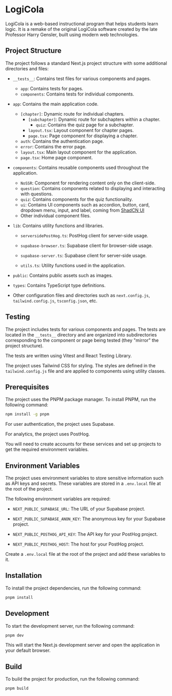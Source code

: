# LogiCola

LogiCola is a web-based instructional program that helps students learn logic. It is a remake of the original LogiCola software created by the late Professor Harry Gensler, built using modern web technologies.

## Project Structure

The project follows a standard Next.js project structure with some additional directories and files:

- `__tests__`: Contains test files for various components and pages.

  - `app`: Contains tests for pages.
  - `components`: Contains tests for individual components.

- `app`: Contains the main application code.

  - `[chapter]`: Dynamic route for individual chapters.
    - `[subchapter]`: Dynamic route for subchapters within a chapter.
      - `quiz`: Contains the quiz page for a subchapter.
    - `layout.tsx`: Layout component for chapter pages.
    - `page.tsx`: Page component for displaying a chapter.
  - `auth`: Contains the authentication page.
  - `error`: Contains the error page.
  - `layout.tsx`: Main layout component for the application.
  - `page.tsx`: Home page component.

- `components`: Contains reusable components used throughout the application.

  - `NoSSR`: Component for rendering content only on the client-side.
  - `question`: Contains components related to displaying and interacting with questions.
  - `quiz`: Contains components for the quiz functionality.
  - `ui`: Contains UI components such as accordion, button, card, dropdown menu, input, and label, coming from [ShadCN UI](https://ui.shadcn.com/)
  - Other individual component files.

- `lib`: Contains utility functions and libraries.

  - `serversidePostHog.ts`: PostHog client for server-side usage.

  - `supabase-browser.ts`: Supabase client for browser-side usage.

  - `supabase-server.ts`: Supabase client for server-side usage.

  - `utils.ts`: Utility functions used in the application.

- `public`: Contains public assets such as images.

- `types`: Contains TypeScript type definitions.

- Other configuration files and directories such as `next.config.js`, `tailwind.config.js`, `tsconfig.json`, etc.

## Testing

The project includes tests for various components and pages. The tests are located in the `__tests__` directory and are organized into subdirectories corresponding to the component or page being tested (they "mirror" the project structure).

The tests are written using Vitest and React Testing Library.

The project uses Tailwind CSS for styling. The styles are defined in the `tailwind.config.js` file and are applied to components using utility classes.

## Prerequisites

The project uses the PNPM package manager. To install PNPM, run the following command:

```bash
npm install -g pnpm
```

For user authentication, the project uses Supabase.

For analytics, the project uses PostHog.

You will need to create accounts for these services and set up projects to get the required environment variables.

## Environment Variables

The project uses environment variables to store sensitive information such as API keys and secrets. These variables are stored in a `.env.local` file at the root of the project.

The following environment variables are required:

- `NEXT_PUBLIC_SUPABASE_URL`: The URL of your Supabase project.
- `NEXT_PUBLIC_SUPABASE_ANON_KEY`: The anonymous key for your Supabase project.

- `NEXT_PUBLIC_POSTHOG_API_KEY`: The API key for your PostHog project.
- `NEXT_PUBLIC_POSTHOG_HOST`: The host for your PostHog project.

Create a `.env.local` file at the root of the project and add these variables to it.

## Installation

To install the project dependencies, run the following command:

```bash
pnpm install
```

## Development

To start the development server, run the following command:

```bash
pnpm dev
```

This will start the Next.js development server and open the application in your default browser.

## Build

To build the project for production, run the following command:

```bash
pnpm build
```
